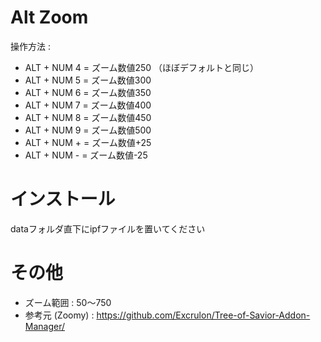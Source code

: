 # Alt Zoom
操作方法 :
- ALT + NUM 4 = ズーム数値250 （ほぼデフォルトと同じ）
- ALT + NUM 5 = ズーム数値300
- ALT + NUM 6 = ズーム数値350
- ALT + NUM 7 = ズーム数値400
- ALT + NUM 8 = ズーム数値450
- ALT + NUM 9 = ズーム数値500
- ALT + NUM + = ズーム数値+25
- ALT + NUM - = ズーム数値-25

# インストール
dataフォルダ直下にipfファイルを置いてください

# その他
- ズーム範囲 : 50～750
- 参考元 (Zoomy) : https://github.com/Excrulon/Tree-of-Savior-Addon-Manager/
